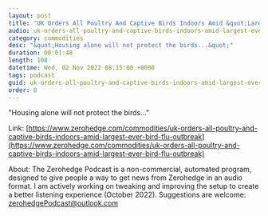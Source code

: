 ```yaml
---
layout: post
title: "UK Orders All Poultry And Captive Birds Indoors Amid &quot;Largest Ever&quot; Bird Flu Outbreak"
audio: uk-orders-all-poultry-and-captive-birds-indoors-amid-largest-ever-bird-flu-outbreak-0
category: commodities
desc: "&quot;Housing alone will not protect the birds...&quot;"
duration: 00:01:48
length: 108
datetime: Wed, 02 Nov 2022 08:15:00 +0000
tags: podcast
guid: uk-orders-all-poultry-and-captive-birds-indoors-amid-largest-ever-bird-flu-outbreak-0
order: 0
---
```

&quot;Housing alone will not protect the birds...&quot;

Link: [https://www.zerohedge.com/commodities/uk-orders-all-poultry-and-captive-birds-indoors-amid-largest-ever-bird-flu-outbreak](https://www.zerohedge.com/commodities/uk-orders-all-poultry-and-captive-birds-indoors-amid-largest-ever-bird-flu-outbreak)

About: The Zerohedge Podcast is a non-commercial, automated program, designed to give people a way to get news from Zerohedge in an audio format.  I am actively working on tweaking and improving the setup to create a better listening experience (October 2022).  Suggestions are welcome: [zerohedgePodcast@outlook.com](mailto:zerohedgePodcast@outlook.com)